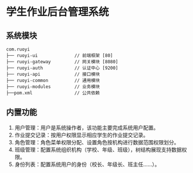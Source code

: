 # 学生作业后台管理系统

## 系统模块

~~~
com.ruoyi     
├── ruoyi-ui              // 前端框架 [80]
├── ruoyi-gateway         // 网关模块 [8080]
├── ruoyi-auth            // 认证中心 [9200]
├── ruoyi-api             // 接口模块
├── ruoyi-common          // 通用模块
├── ruoyi-modules         // 业务模块
├──pom.xml                // 公共依赖
~~~

## 内置功能

1.  用户管理：用户是系统操作者，该功能主要完成系统用户配置。
2.  作业提交记录：按用户权限显示相应学生的作业提交记录。
3.  角色管理：角色菜单权限分配、设置角色按机构进行数据范围权限划分。
4.  班级管理：配置系统组织机构（学校、年级、班级），树结构展现支持数据权限。
5.  身份列表：配置系统用户的身份（校长、年级长、班主任……）。
